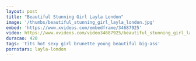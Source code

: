 ```yaml
---
layout: post
title: "Beautiful Stunning Girl Layla London"
image: '/thumbs/beautiful_stunning_girl_layla_london.jpg'
embed: 'https://www.xvideos.com/embedframe/34687925'
video: https://www.xvideos.com/video34687925/beautiful_stunning_girl_layla_london
duracao: 420
tags: 'tits hot sexy girl brunette young beautiful big-ass'
pornstars: layla-london
---
```

